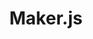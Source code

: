 ---
codehost: https://github.com/https://github.com/Microsoft/maker.js
logohandle: js_maker
sort: makerjs
title: Maker.js
website: https://maker.js.org/
---